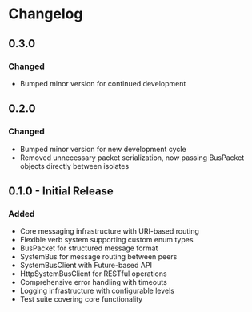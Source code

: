 # Changelog

## 0.3.0

### Changed
- Bumped minor version for continued development

## 0.2.0

### Changed
- Bumped minor version for new development cycle
- Removed unnecessary packet serialization, now passing BusPacket objects directly between isolates

## 0.1.0 - Initial Release

### Added
- Core messaging infrastructure with URI-based routing
- Flexible verb system supporting custom enum types
- BusPacket for structured message format
- SystemBus for message routing between peers
- SystemBusClient with Future-based API
- HttpSystemBusClient for RESTful operations
- Comprehensive error handling with timeouts
- Logging infrastructure with configurable levels
- Test suite covering core functionality

